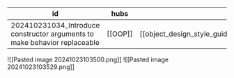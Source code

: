
| id                                                                        | hubs    | source                                                     |
| ------------------------------------------------------------------------- | ------- | ---------------------------------------------------------- |
| 202410231034_Introduce constructor arguments to make behavior replaceable | [[OOP]] | [[object_design_style_guide_matthias_noback.pdf#page=229]] |
![[Pasted image 20241023103500.png]]
![[Pasted image 20241023103529.png]]
